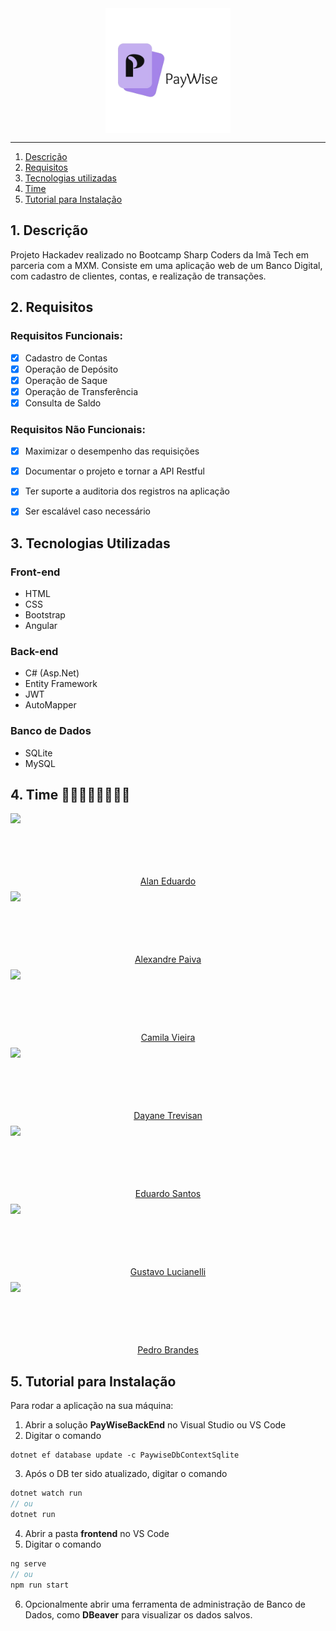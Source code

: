 <img src="/logo.png" alt="Logo" width="200" style="display: block; margin: 0 auto;"/>

___
1. [Descrição](#descricao)
2. [Requisitos](#requisitos)
3. [Tecnologias utilizadas](#tecnologias)
4. [Time](#time)
5. [Tutorial para Instalação](#tutorial)

## <a id="descricao"></a>1. Descrição

Projeto Hackadev realizado no Bootcamp Sharp Coders da Imã Tech em parceria com a MXM. Consiste em uma aplicação web de um Banco Digital, com cadastro de clientes, contas, e realização de transações.

## <a id="requisitos"></a>2. Requisitos

### Requisitos Funcionais:
- [x] Cadastro de Contas
- [x] Operação de Depósito
- [x] Operação de Saque
- [x] Operação de Transferência
- [x] Consulta de Saldo

### Requisitos Não Funcionais:
- [x] Maximizar o desempenho das requisições
- [x] Documentar o projeto e tornar a API Restful
- [x] Ter suporte a auditoria dos registros na aplicação
- [x] Ser escalável caso necessário


## <a id="tecnologias"></a>3. Tecnologias Utilizadas

### Front-end
- HTML
- CSS
- Bootstrap
- Angular
### Back-end
- C# (Asp.Net)
- Entity Framework
- JWT
- AutoMapper
### Banco de Dados
- SQLite
- MySQL

## <a id="time"></a>4. Time 👩‍💻👨‍💻👩‍💻👨‍💻


<div align="center">

<img src="https://avatars.githubusercontent.com/u/96749239?v=4" height="100" style="display:block; margin-top:.5rem" />
<a href="https://github.com/AlanEduardoCruz">Alan Eduardo</a>
<img src="https://avatars.githubusercontent.com/u/137793024?v=4" height="100" style="display:block; margin-top:.5rem" />
<a href="https://github.com/AlxdPaiva">Alexandre Paiva</a>
<img src="https://avatars.githubusercontent.com/u/101590857?v=4/" height="100" style="display:block; margin-top:.5rem"/>
<a href="https://github.com/CamilaSBVieira">Camila Vieira</a><br>
<img src="https://avatars.githubusercontent.com/u/110201520?v=4" height="100" style="display:block; margin-top:.5rem"/>
<a href="https://github.com/daytrevisan">Dayane Trevisan</a>
<img src="https://avatars.githubusercontent.com/u/104864916?v=4" height="100" style="display:block; margin-top:.5rem"/>
<a href="https://github.com/E-A-D-S">Eduardo Santos</a>
<img src="https://avatars.githubusercontent.com/u/104444836?v=4" height="100" style="display:block; margin-top:.5rem"/>
<a href="https://github.com/gustavoscarl">Gustavo Lucianelli</a>
<img src="https://avatars.githubusercontent.com/u/86315467?v=4" height="100" style="display:block; margin-top:.5rem"/>
<a href="https://github.com/Psbrandes">Pedro Brandes</a>
</div>

## <a id="tutorial"></a>5. Tutorial para Instalação 

Para rodar a aplicação na sua máquina:

1. Abrir a solução **PayWiseBackEnd** no Visual Studio ou VS Code
2. Digitar o comando
```
dotnet ef database update -c PaywiseDbContextSqlite
```
3. Após o DB ter sido atualizado, digitar o comando
```js
dotnet watch run
// ou
dotnet run
```
4. Abrir a pasta **frontend** no VS Code
5. Digitar o comando
```js
ng serve
// ou
npm run start 
```
6. Opcionalmente abrir uma ferramenta de administração de Banco de Dados, como **DBeaver** para visualizar os dados salvos.